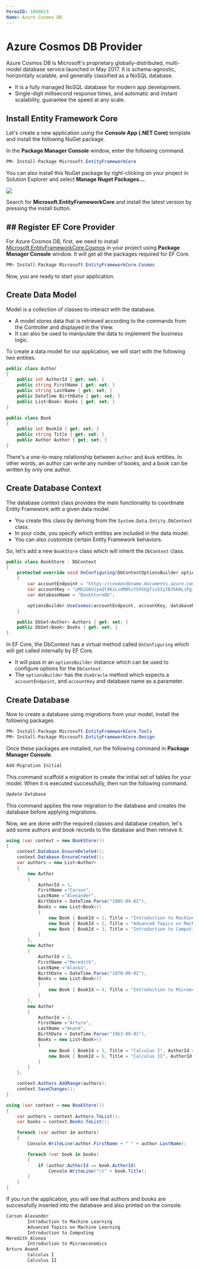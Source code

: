 ```yaml
---
PermaID: 1000019
Name: Azure Cosmos DB
---
```


# Azure Cosmos DB Provider

Azure Cosmos DB is Microsoft's proprietary globally-distributed, multi-model database service launched in May 2017. It is schema-agnostic, horizontally scalable, and generally classified as a NoSQL database.

 - It is a fully managed NoSQL database for modern app development. 
 - Single-digit millisecond response times, and automatic and instant scalability, guarantee the speed at any scale.

## Install Entity Framework Core

Let's create a new application using the **Console App (.NET Core)** template and install the following NuGet package. 

In the **Package Manager Console** window, enter the following command.

```csharp
PM> Install-Package Microsoft.EntityFrameworkCore
```

You can also install this NuGet package by right-clicking on your project in Solution Explorer and select **Manage Nuget Packages...**. 

<img src="images/cosmos-1.png">

Search for **Microsoft.EntityFrameworkCore** and install the latest version by pressing the install button.

## ## Register EF Core Provider

For Azure Cosmos DB, first, we need to install [Microsoft.EntityFrameworkCore.Cosmos](https://www.nuget.org/packages/Microsoft.EntityFrameworkCore.Cosmos) in your project using **Package Manager Console** window. It will get all the packages required for EF Core.

```csharp
PM> Install-Package Microsoft.EntityFrameworkCore.Cosmos
```

Now, you are ready to start your application.

## Create Data Model
 
Model is a collection of classes to interact with the database.

 - A model stores data that is retrieved according to the commands from the Controller and displayed in the View.
 - It can also be used to manipulate the data to implement the business logic.

To create a data model for our application, we will start with the following two entities.

```csharp
public class Author
{
    public int AuthorId { get; set; }
    public string FirstName { get; set; }
    public string LastName { get; set; }
    public DateTime BirthDate { get; set; }
    public List<Book> Books { get; set; }
}

public class Book
{
    public int BookId { get; set; }
    public string Title { get; set; }
    public Author Author { get; set; }
}
```

There's a one-to-many relationship between `Author` and `Book` entities. In other words, an author can write any number of books, and a book can be written by only one author.

## Create Database Context

The database context class provides the main functionality to coordinate Entity Framework with a given data model. 

 - You create this class by deriving from the `System.Data.Entity.DbContext` class. 
 - In your code, you specify which entities are included in the data model. 
 - You can also customize certain Entity Framework behaviors. 

So, let's add a new `BookStore` class which will inherit the `DbContext` class.

```csharp
public class BookStore : DbContext
{
    protected override void OnConfiguring(DbContextOptionsBuilder optionsBuilder)
    {
        var accountEndpoint = "https://cosmosdbname.documents.azure.com:443/";
        var accountKey = "uMb2G6V1yaQl96iLsdM05ctSVVUgTix5IyIBJhKALiPg10ZtdeTNxhsyJhNv9jQrlTlb6KEYKdDZcEs5HRoZKQ==";
        var databaseName = "BookStoreDb";

        optionsBuilder.UseCosmos(accountEndpoint, accountKey, databaseName);
    }

    public DbSet<Author> Authors { get; set; }
    public DbSet<Book> Books { get; set; }
}
```
In EF Core, the DbContext has a virtual method called `OnConfiguring` which will get called internally by EF Core. 

 - It will pass in an `optionsBuilder` instance which can be used to configure options for the `DbContext`.
 - The `optionsBuilder` has the `UseOracle` method which expects a `accountEndpoint`, and `accountKey` and database name as a parameter. 

## Create Database

Now to create a database using migrations from your model, install the following packages

```csharp
PM> Install-Package Microsoft.EntityFrameworkCore.Tools
PM> Install-Package Microsoft.EntityFrameworkCore.Design
```

Once these packages are installed, run the following command in **Package Manager Console**.

```csharp
Add-Migration Initial
```

This command scaffold a migration to create the initial set of tables for your model. When it is executed successfully, then run the following command.

```csharp
Update-Database
```

This command applies the new migration to the database and creates the database before applying migrations.

Now, we are done with the required classes and database creation, let's add some authors and book records to the database and then retrieve it.

```csharp
using (var context = new BookStore())
{
    context.Database.EnsureDeleted();
    context.Database.EnsureCreated();
    var authors = new List<Author>
    {
        new Author
        {
            AuthorId = 1,
            FirstName ="Carson",
            LastName ="Alexander",
            BirthDate = DateTime.Parse("1985-09-01"),
            Books = new List<Book>()
            {
                new Book { BookId = 1, Title = "Introduction to Machine Learning", AuthorId = 1},
                new Book { BookId = 2, Title = "Advanced Topics on Machine Learning", AuthorId = 1},
                new Book { BookId = 3, Title = "Introduction to Computing", AuthorId = 1}
            }
        },
        new Author
        {
            AuthorId = 2,
            FirstName ="Meredith",
            LastName ="Alonso",
            BirthDate = DateTime.Parse("1970-09-01"),
            Books = new List<Book>()
            {
                new Book { BookId = 4, Title = "Introduction to Microeconomics", AuthorId = 2}
            }
        },
        new Author
        {
            AuthorId = 3,
            FirstName ="Arturo",
            LastName ="Anand",
            BirthDate = DateTime.Parse("1963-09-01"),
            Books = new List<Book>()
            {
                new Book { BookId = 5, Title = "Calculus I", AuthorId = 3},
                new Book { BookId = 6, Title = "Calculus II", AuthorId = 3}
            }
        }
    };

    context.Authors.AddRange(authors);
    context.SaveChanges();
}

using (var context = new BookStore())
{
    var authors = context.Authors.ToList();
    var books = context.Books.ToList();

    foreach (var author in authors)
    {
        Console.WriteLine(author.FirstName + " " + author.LastName);

        foreach (var book in books)
        {
            if (author.AuthorId == book.AuthorId)
                Console.WriteLine("\t" + book.Title);
        }
    }
}
```

If you run the application, you will see that authors and books are successfully inserted into the database and also printed on the console.

```csharp
Carson Alexander
        Introduction to Machine Learning
        Advanced Topics on Machine Learning
        Introduction to Computing
Meredith Alonso
        Introduction to Microeconomics
Arturo Anand
        Calculus I
        Calculus II
```